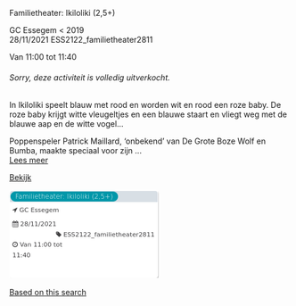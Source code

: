 Familietheater: Ikiloliki (2,5+)

GC Essegem < 2019  
28/11/2021 ESS2122\_familietheater2811  

Van 11:00 tot 11:40

  

###### *Sorry, deze activiteit is volledig uitverkocht.*

  

In Ikiloliki speelt blauw met rood en worden wit en rood een roze baby. De roze baby krijgt witte vleugeltjes en een blauwe staart en vliegt weg met de blauwe aap en de witte vogel...  
  
Poppenspeler Patrick Maillard, ‘onbekend’ van De Grote Boze Wolf en Bumba, maakte speciaal voor zijn  ...  
[Lees meer](https://tickets.vgc.be/activity/subscribe/ESS2122_familietheater2811)

[Bekijk](https://tickets.vgc.be/ticketingActivity/subscribe/ESS2122_familietheater2811)

![](65237.png)

[Based on this search](https://tickets.vgc.be/activity/index?&vrijeplaatsen=1&Age%5B%5D=3%2C5&entity=109)